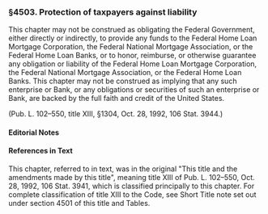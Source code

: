 ### §4503. Protection of taxpayers against liability ###

This chapter may not be construed as obligating the Federal Government, either directly or indirectly, to provide any funds to the Federal Home Loan Mortgage Corporation, the Federal National Mortgage Association, or the Federal Home Loan Banks, or to honor, reimburse, or otherwise guarantee any obligation or liability of the Federal Home Loan Mortgage Corporation, the Federal National Mortgage Association, or the Federal Home Loan Banks. This chapter may not be construed as implying that any such enterprise or Bank, or any obligations or securities of such an enterprise or Bank, are backed by the full faith and credit of the United States.

(Pub. L. 102–550, title XIII, §1304, Oct. 28, 1992, 106 Stat. 3944.)

#### **Editorial Notes** ####

#### References in Text ####

This chapter, referred to in text, was in the original "This title and the amendments made by this title", meaning title XIII of Pub. L. 102–550, Oct. 28, 1992, 106 Stat. 3941, which is classified principally to this chapter. For complete classification of title XIII to the Code, see Short Title note set out under section 4501 of this title and Tables.